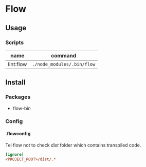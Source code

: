 # Flow

## Usage

### Scripts

| name        | command                           |
|-------------|-----------------------------------|
| lint:flow   | `./node_modules/.bin/flow`        |


## Install

### Packages

  + flow-bin

### Config

#### .flowconfig

Tel flow not to check *dist* folder which contains transpiled code.

```ini
[ignore]
<PROJECT_ROOT>/dist/.*
```
